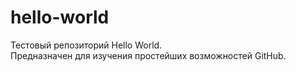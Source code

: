 # hello-world
Тестовый репозиторий Hello World.<br>
Предназначен для изучения простейших возможностей GitHub.
